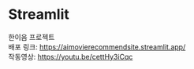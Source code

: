 # Streamlit
한이음 프로젝트<br>
배포 링크: https://aimovierecommendsite.streamlit.app/<br>
작동영상: https://youtu.be/cettHy3iCqc
